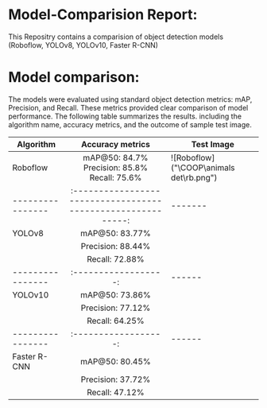 # Model-Comparision Report:
This Repositry contains a comparision of object detection models (Roboflow, YOLOv8, YOLOv10, Faster R-CNN)
# Model comparison: 
The models were evaluated using standard object detection metrics: mAP, Precision, and Recall. These metrics provided clear comparison of model performance. The following table summarizes the results. including the algorithm name, accuracy metrics, and the outcome of sample test image.

| Algorithm     | Accuracy metrics                                           | Test Image          
----------------|:----------------------------------------------------------:|-------
| Roboflow      |  mAP@50: 84.7% <br> Precision: 85.8% <br> Recall: 75.6%    | ![Roboflow]("\COOP\animals det\rb.png")
----------------|:----------------------------------------------------------:|-------
|  YOLOv8       | mAP@50: 83.77%     |
|               | Precision: 88.44%  |
|               | Recall: 72.88%     | 
----------------|:------------------:|------
| YOLOv10       | mAP@50: 73.86%     |
|               | Precision: 77.12%  |            
|               | Recall: 64.25%     |
----------------|:------------------:|------
| Faster R-CNN  | mAP@50: 80.45%     |
|               | Precision: 37.72%  |
|               | Recall: 47.12%     |       





